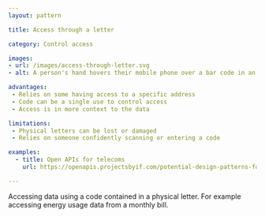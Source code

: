 ```yaml
---
layout: pattern

title: Access through a letter

category: Control access

images:
- url: /images/access-through-letter.svg
- alt: A person's hand hovers their mobile phone over a bar code in an energy bill.

advantages:
 - Relies on some having access to a specific address
 - Code can be a single use to control access
 - Access is in more context to the data

limitations:
 - Physical letters can be lost or damaged
 - Relies on someone confidently scanning or entering a code

examples:
  - title: Open APIs for telecoms
    url: https://openapis.projectsbyif.com/potential-design-patterns-for-open-apis-in-the-utilities-sector#authoriseusingaletter

---
```


Accessing data using a code contained in a physical letter. For example accessing energy usage data from a monthly bill.
